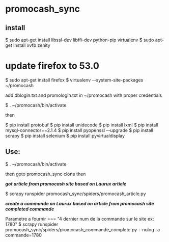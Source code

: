 # promocash_sync
install
-------

$ sudo apt-get install libssl-dev libffi-dev python-pip virtualenv
$ sudo apt-get install xvfb zenity
# update firefox to 53.0
$ sudo apt-get install firefox
$ virtualenv --system-site-packages ~/promocash

add dblogin.txt and promologin.txt in ~/promocash with proper credentials

$ . ~/promocash/bin/activate

then

$ pip install protobuf
$ pip install unidecode
$ pip install lxml
$ pip install mysql-connector==2.1.4
$ pip install pyopenssl --upgrade
$ pip install scrapy
$ pip install selenium
$ pip install pyvirtualdisplay


Use:
----
$ . ~/promocash/bin/activate

then goto promocash_sync clone then

*__got article from promocash site based on Laurux article__*  

$ scrapy runspider promocash_sync/spiders/promocash_article.py

*__create a commande on Laurux based on article from promocash site completed commande__*  

Parametre a fournir ===  "4 dernier num de la commande sur le site ex: 1780"
$ scrapy runspider promocash_sync/spiders/promocash_commande_complete.py --nolog -a commande=1780
